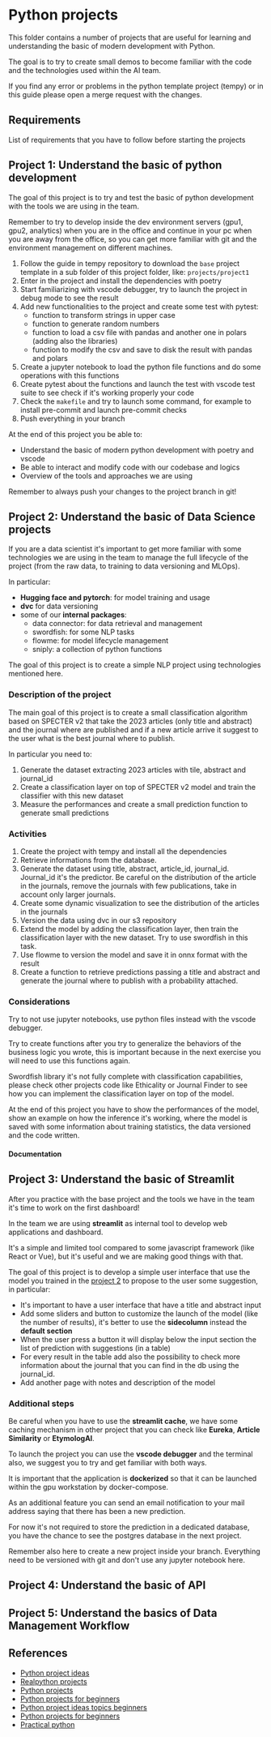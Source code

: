 # Python projects

This folder contains a number of projects that are useful for learning and understanding the basic of modern development with Python.

The goal is to try to create small demos to become familiar with the code and the technologies used within the AI team.

If you find any error or problems in the python template project (tempy) or in this guide please open a merge request with the changes.

## Requirements

List of requirements that you have to follow before starting the projects

## Project 1: Understand the basic of python development

The goal of this project is to try and test the basic of python development with the tools we are using in the team.

Remember to try to develop inside the dev environment servers (gpu1, gpu2, analytics) when you are in the office and continue in your pc when you are away from the office, so you can get more familiar with git and the environment management on different machines.

1. Follow the guide in tempy repository to download the `base` project template in a sub folder of this project folder, like: `projects/project1`
2. Enter in the project and install the dependencies with poetry
3. Start familiarizing with vscode debugger, try to launch the project in debug mode to see the result
4. Add new functionalities to the project and create some test with pytest:
   - function to transform strings in upper case
   - function to generate random numbers
   - function to load a csv file with pandas and another one in polars (adding also the libraries)
   - function to modify the csv and save to disk the result with pandas and polars
5. Create a jupyter notebook to load the python file functions and do some operations with this functions
6. Create pytest about the functions and launch the test with vscode test suite to see check if it's working properly your code
7. Check the `makefile` and try to launch some command, for example to install pre-commit and launch pre-commit checks
8. Push everything in your branch

At the end of this project you be able to:

- Understand the basic of modern python development with poetry and vscode
- Be able to interact and modify code with our codebase and logics
- Overview of the tools and approaches we are using

Remember to always push your changes to the project branch in git!

## Project 2: Understand the basic of Data Science projects

If you are a data scientist it's important to get more familiar with some technologies we are using in the team to manage the full lifecycle of the project (from the raw data, to training to data versioning and MLOps).

In particular:

- **Hugging face and pytorch**: for model training and usage
- **dvc** for data versioning
- some of our **internal packages**:
  - data connector: for data retrieval and management
  - swordfish: for some NLP tasks
  - flowme: for model lifecycle management
  - sniply: a collection of python functions

The goal of this project is to create a simple NLP project using technologies mentioned here.

### Description of the project

The main goal of this project is to create a small classification algorithm based on SPECTER v2 that take the 2023 articles (only title and abstract) and the journal where are published and if a new article arrive it suggest to the user what is the best journal where to publish.

In particular you need to:

1. Generate the dataset extracting 2023 articles with tile, abstract and journal_id
2. Create a classification layer on top of SPECTER v2 model and train the classifier with this new dataset
3. Measure the performances and create a small prediction function to generate small predictions

### Activities

1. Create the project with tempy and install all the dependencies
2. Retrieve informations from the database.
3. Generate the dataset using title, abstract, article_id, journal_id. Journal_id it's the predictor. Be careful on the distribution of the article in the journals, remove the journals with few publications, take in account only larger journals.
4. Create some dynamic visualization to see the distribution of the articles in the journals
5. Version the data using dvc in our s3 repository
6. Extend the model by adding the classification layer, then train the classification layer with the new dataset. Try to use swordfish in this task.
7. Use flowme to version the model and save it in onnx format with the result
8. Create a function to retrieve predictions passing a title and abstract and generate the journal where to publish with a probability attached.

### Considerations

Try to not use jupyter notebooks, use python files instead with the vscode debugger.

Try to create functions after you try to generalize the behaviors of the business logic you wrote, this is important because in the next exercise you will need to use this functions again.

Swordfish library it's not fully complete with classification capabilities, please check other projects code like Ethicality or Journal Finder to see how you can implement the classification layer on top of the model.

At the end of this project you have to show the performances of the model, show an example on how the inference it's working, where the model is saved with some information about training statistics, the data versioned and the code written.

#### Documentation

## Project 3: Understand the basic of Streamlit

After you practice with the base project and the tools we have in the team it's time to work on the first dashboard!

In the team we are using **streamlit** as internal tool to develop web applications and dashboard.

It's a simple and limited tool compared to some javascript framework (like React or Vue), but it's useful and we are making good things with that.

The goal of this project is to develop a simple user interface that use the model you trained in the [project 2](#project-2-understand-the-basic-of-data-science-projects) to propose to the user some suggestion, in particular:

- It's important to have a user interface that have a title and abstract input
- Add some sliders and button to customize the launch of the model (like the number of results), it's better to use the **sidecolumn** instead the **default section**
- When the user press a button it will display below the input section the list of prediction with suggestions (in a table)
- For every result in the table add also the possibility to check more information about the journal that you can find in the db using the journal_id.
- Add another page with notes and description of the model

### Additional steps

Be careful when you have to use the **streamlit cache**, we have some caching mechanism in other project that you can check like **Eureka**, **Article Similarity** or **EtymologAI**.

To launch the project you can use the **vscode debugger** and the terminal also, we suggest you to try and get familiar with both ways.

It is important that the application is **dockerized** so that it can be launched within the gpu workstation by docker-compose.

As an additional feature you can send an email notification to your mail address saying that there has been a new prediction.

For now it's not required to store the prediction in a dedicated database, you have the chance to see the postgres database in the next project.

Remember also here to create a new project inside your branch. Everything need to be versioned with git and don't use any jupyter notebook here.

## Project 4: Understand the basic of API

## Project 5: Understand the basics of Data Management Workflow

## References

- [Python project ideas](https://data-flair.training/blogs/python-project-ideas/)
- [Realpython projects](https://realpython.com/tutorials/projects/)
- [Python projects](https://hackr.io/blog/python-projects)
- [Python projects for beginners](https://www.freecodecamp.org/news/python-projects-for-beginners/)
- [Python project ideas topics beginners](https://www.upgrad.com/blog/python-projects-ideas-topics-beginners/)
- [Python projects for beginners](https://www.dataquest.io/blog/python-projects-for-beginners/)
- [Practical python](https://practicalpython.yasoob.me/toc.html)
